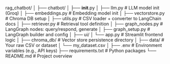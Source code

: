rag_chatbot/
│
├── chatbot/
│   ├── __init__.py
│   ├── llm.py                    # LLM model init (Groq)
│   ├── embeddings.py             # Embedding model init
│   ├── vectorstore.py            # Chroma DB setup
│   ├── utils.py            # CSV loader + converter to LangChain docs
│   ├── retriever.py              # Retrieval tool definition
│   ├── graph_nodes.py            # LangGraph nodes: query/respond, generate
│   ├── graph_setup.py            # LangGraph builder and config
│
├── ui/
│   └── app.py                    # Streamlit frontend logic
│
├── chroma_db/                    # Vector store persistence directory
│
├── data/                         # Your raw CSV or dataset
│   └── my_dataset.csv
│
├── .env                          # Environment variables (e.g., API keys)
├── requirements.txt              # Python packages
└── README.md                     # Project overview

